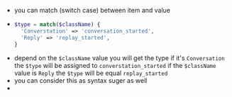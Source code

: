 - you can match (switch case) between item and value
- ```php
  $type = match($className) {
    'Converstation' => 'conversation_started',
    'Reply' => 'replay_started',
  }
  
  ```
- depend on the `$className` value you will get the type
  if it's `Conversation` the `$type` will be assigned to `converstation_started` if the `$className` value is `Reply` the `$type` will be equal `replay_started`
- you can consider this as syntax suger as well
-